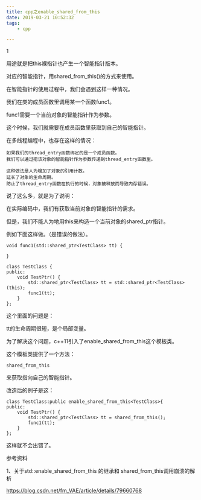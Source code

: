 ```yaml
---
title: cpp之enable_shared_from_this
date: 2019-03-21 10:52:32
tags:
	- cpp

---
```




1

用途就是把this裸指针也产生一个智能指针版本。

对应的智能指针，用shared_from_this()的方式来使用。



在智能指针的使用过程中，我们会遇到这样一种情况。

我们在类的成员函数里调用某一个函数func1。

func1需要一个当前对象的智能指针作为参数。

这个时候，我们就需要在成员函数里获取到自己的智能指针。

在多线程编程中，也存在这样的情况：

```
如果我们的thread_entry函数绑定的是一个成员函数。
我们可以通过把该对象的智能指针作为参数传递到thread_entry函数里。

这种做法是人为增加了对象的引用计数。
延长了对象的生命周期。
防止了thread_entry函数在执行的时候，对象被释放而导致内存错误。

```

说了这么多，就是为了说明：

在实际编码中，我们有获取当前对象的智能指针的需求。



但是，我们不能人为地用this来构造一个当前对象的shared_ptr指针。

例如下面这样做。（是错误的做法）。

```
void func1(std::shared_ptr<TestClass> tt) {

}

class TestClass {
public:
    void TestPtr() {
        std::shared_ptr<TestClass> tt = std::shared_ptr<TestClass> (this);
        func1(tt);
    }
};
```

这个里面的问题是：

tt的生命周期很短，是个局部变量。



为了解决这个问题，c++11引入了enable_shared_from_this这个模板类。

这个模板类提供了一个方法：

```
shared_from_this
```

来获取指向自己的智能指针。



改造后的例子是这：

```
class TestClass:public enable_shared_from_this<TestClass>{
public:
    void TestPtr() {
        std::shared_ptr<TestClass> tt = shared_from_this();
        func1(tt);
    }
};
```

这样就不会出错了。





参考资料

1、关于std::enable_shared_from_this 的继承和 shared_from_this调用崩溃的解析

https://blog.csdn.net/fm_VAE/article/details/79660768